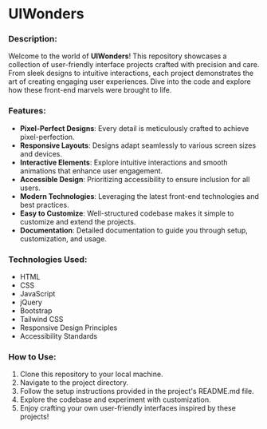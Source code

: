 # UIWonders

### Description:
Welcome to the world of **UIWonders**! This repository showcases a collection of user-friendly interface projects crafted with precision and care. From sleek designs to intuitive interactions, each project demonstrates the art of creating engaging user experiences. Dive into the code and explore how these front-end marvels were brought to life.

### Features:
- **Pixel-Perfect Designs**: Every detail is meticulously crafted to achieve pixel-perfection.
- **Responsive Layouts**: Designs adapt seamlessly to various screen sizes and devices.
- **Interactive Elements**: Explore intuitive interactions and smooth animations that enhance user engagement.
- **Accessible Design**: Prioritizing accessibility to ensure inclusion for all users.
- **Modern Technologies**: Leveraging the latest front-end technologies and best practices.
- **Easy to Customize**: Well-structured codebase makes it simple to customize and extend the projects.
- **Documentation**: Detailed documentation to guide you through setup, customization, and usage.

### Technologies Used:
- HTML
- CSS
- JavaScript
- jQuery
- Bootstrap
- Tailwind CSS
- Responsive Design Principles
- Accessibility Standards

### How to Use:
1. Clone this repository to your local machine.
2. Navigate to the project directory.
3. Follow the setup instructions provided in the project's README.md file.
4. Explore the codebase and experiment with customization.
5. Enjoy crafting your own user-friendly interfaces inspired by these projects!
